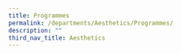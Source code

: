 ```yaml
---
title: Programmes
permalink: /departments/Aesthetics/Programmes/
description: ""
third_nav_title: Aesthetics
---
```

